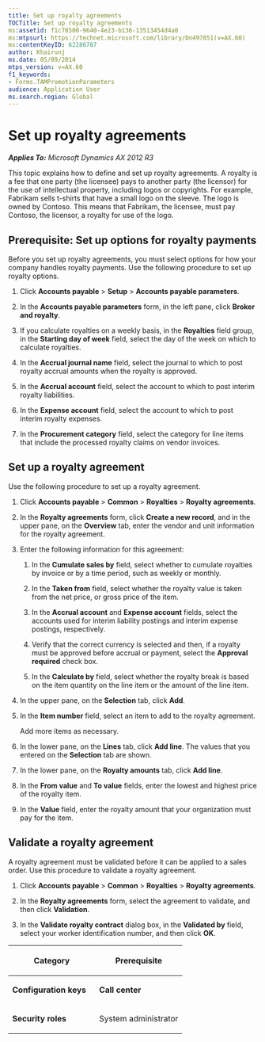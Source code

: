 ```yaml
---
title: Set up royalty agreements
TOCTitle: Set up royalty agreements
ms:assetid: f1c78500-9640-4e23-b136-13513454d4a0
ms:mtpsurl: https://technet.microsoft.com/library/Dn497851(v=AX.60)
ms:contentKeyID: 62286787
author: Khairunj
ms.date: 05/09/2014
mtps_version: v=AX.60
f1_keywords:
- Forms.TAMPromotionParameters
audience: Application User
ms.search.region: Global
---
```


# Set up royalty agreements 


_**Applies To:** Microsoft Dynamics AX 2012 R3_

This topic explains how to define and set up royalty agreements. A royalty is a fee that one party (the licensee) pays to another party (the licensor) for the use of intellectual property, including logos or copyrights. For example, Fabrikam sells t-shirts that have a small logo on the sleeve. The logo is owned by Contoso. This means that Fabrikam, the licensee, must pay Contoso, the licensor, a royalty for use of the logo.

## Prerequisite: Set up options for royalty payments

Before you set up royalty agreements, you must select options for how your company handles royalty payments. Use the following procedure to set up royalty options.

1.  Click **Accounts payable** \> **Setup** \> **Accounts payable parameters**.

2.  In the **Accounts payable parameters** form, in the left pane, click **Broker and royalty**.

3.  If you calculate royalties on a weekly basis, in the **Royalties** field group, in the **Starting day of week** field, select the day of the week on which to calculate royalties.

4.  In the **Accrual journal name** field, select the journal to which to post royalty accrual amounts when the royalty is approved.

5.  In the **Accrual account** field, select the account to which to post interim royalty liabilities.

6.  In the **Expense account** field, select the account to which to post interim royalty expenses.

7.  In the **Procurement category** field, select the category for line items that include the processed royalty claims on vendor invoices.

## Set up a royalty agreement

Use the following procedure to set up a royalty agreement.

1.  Click **Accounts payable** \> **Common** \> **Royalties** \> **Royalty agreements**.

2.  In the **Royalty agreements** form, click **Create a new record**, and in the upper pane, on the **Overview** tab, enter the vendor and unit information for the royalty agreement.

3.  Enter the following information for this agreement:
    
    1.  In the **Cumulate sales by** field, select whether to cumulate royalties by invoice or by a time period, such as weekly or monthly.
    
    2.  In the **Taken from** field, select whether the royalty value is taken from the net price, or gross price of the item.
    
    3.  In the **Accrual account** and **Expense account** fields, select the accounts used for interim liability postings and interim expense postings, respectively.
    
    4.  Verify that the correct currency is selected and then, if a royalty must be approved before accrual or payment, select the **Approval required** check box.
    
    5.  In the **Calculate by** field, select whether the royalty break is based on the item quantity on the line item or the amount of the line item.

4.  In the upper pane, on the **Selection** tab, click **Add**.

5.  In the **Item number** field, select an item to add to the royalty agreement.
    
    Add more items as necessary.

6.  In the lower pane, on the **Lines** tab, click **Add line**. The values that you entered on the **Selection** tab are shown.

7.  In the lower pane, on the **Royalty amounts** tab, click **Add line**.

8.  In the **From value** and **To value** fields, enter the lowest and highest price of the royalty item.

9.  In the **Value** field, enter the royalty amount that your organization must pay for the item.

## Validate a royalty agreement

A royalty agreement must be validated before it can be applied to a sales order. Use this procedure to validate a royalty agreement.

1.  Click **Accounts payable** \> **Common** \> **Royalties** \> **Royalty agreements**.

2.  In the **Royalty agreements** form, select the agreement to validate, and then click **Validation**.

3.  In the **Validate royalty contract** dialog box, in the **Validated by** field, select your worker identification number, and then click **OK**.

<table>
<colgroup>
<col style="width: 50%" />
<col style="width: 50%" />
</colgroup>
<thead>
<tr class="header">
<th><p>Category</p></th>
<th><p>Prerequisite</p></th>
</tr>
</thead>
<tbody>
<tr class="odd">
<td><p><strong>Configuration keys</strong></p></td>
<td><p><strong>Call center</strong></p></td>
</tr>
<tr class="even">
<td><p><strong>Security roles</strong></p></td>
<td><p>System administrator</p></td>
</tr>
</tbody>
</table>

  


